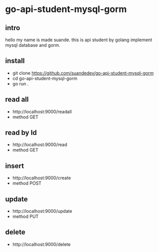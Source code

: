 # go-api-student-mysql-gorm

## intro
hello my name is made suande. this is api student by golang implement mysql database and gorm.

## install
- git clone https://github.com/suandedev/go-api-student-mysql-gorm
- cd go-api-student-mysql-gorm
- go run .

## read all
- http://localhost:9000/readall
- method GET

## read by Id
- http://localhost:9000/read
- method GET

## insert
- http://localhost:9000/create
- method POST

## update
- http://localhost:9000/update
- method PUT

## delete
- http://localhost:9000/delete


